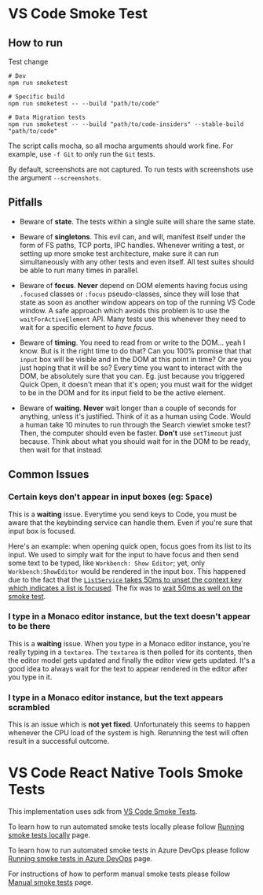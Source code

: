 # VS Code Smoke Test

## How to run

Test change

```
# Dev
npm run smoketest

# Specific build
npm run smoketest -- --build "path/to/code"

# Data Migration tests
npm run smoketest -- --build "path/to/code-insiders" --stable-build "path/to/code"
```

The script calls mocha, so all mocha arguments should work fine. For example, use `-f Git` to only run the `Git` tests.

By default, screenshots are not captured. To run tests with screenshots use the argument `--screenshots`.

## Pitfalls

- Beware of **state**. The tests within a single suite will share the same state.

- Beware of **singletons**. This evil can, and will, manifest itself under the form of FS paths, TCP ports, IPC handles. Whenever writing a test, or setting up more smoke test architecture, make sure it can run simultaneously with any other tests and even itself.	All test suites should be able to run many times in parallel.

- Beware of **focus**. **Never** depend on DOM elements having focus using `.focused` classes or `:focus` pseudo-classes, since they will lose that state as soon as another window appears on top of the running VS Code window. A safe approach which avoids this problem is to use the `waitForActiveElement` API. Many tests use this whenever they need to wait for a specific element to _have focus_.

- Beware of **timing**. You need to read from or write to the DOM... yeah I know. But is it the right time to do that? Can you 100% promise that that `input` box will be visible and in the DOM at this point in time? Or are you just hoping that it will be so? Every time you want to interact with the DOM, be absolutely sure that you can. Eg. just because you triggered Quick Open, it doesn't mean that it's open; you must wait for the widget to be in the DOM and for its input field to be the active element.

- Beware of **waiting**. **Never** wait longer than a couple of seconds for anything, unless it's justified. Think of it as a human using Code. Would a human take 10 minutes to run through the Search viewlet smoke test? Then, the computer should even be faster. **Don't** use `setTimeout` just because. Think about what you should wait for in the DOM to be ready, then wait for that instead.

## Common Issues

### Certain keys don't appear in input boxes (eg: <kbd>Space</kbd>)

This is a **waiting** issue. Everytime you send keys to Code, you must be aware that the keybinding service can handle them. Even if you're sure that input box is focused.

Here's an example: when opening quick open, focus goes from its list to its input. We used to simply wait for the input to have focus and then send some text to be typed, like `Workbench: Show Editor`; yet, only `Workbench:ShowEditor` would be rendered in the input box. This happened due to the fact that the [`ListService` takes 50ms to unset the context key which indicates a list is focused](https://github.com/Microsoft/vscode/blob/c8dee4c016d3a3d475011106e04d8e394d9f138c/src/vs/platform/list/browser/listService.ts#L59). The fix was to [wait 50ms as well on the smoke test](https://github.com/Microsoft/vscode/blob/b82fa8dcb06bbf9c85c1502d0d43322e2e9d1a59/test/smoke/src/areas/quickopen/quickopen.ts#L65).

### I type in a Monaco editor instance, but the text doesn't appear to be there

This is a **waiting** issue. When you type in a Monaco editor instance, you're really typing in a `textarea`. The `textarea` is then polled for its contents, then the editor model gets updated and finally the editor view gets updated. It's a good idea to always wait for the text to appear rendered in the editor after you type in it.

### I type in a Monaco editor instance, but the text appears scrambled

This is an issue which is **not yet fixed**. Unfortunately this seems to happen whenever the CPU load of the system is high. Rerunning the test will often result in a successful outcome.

# VS Code React Native Tools Smoke Tests

This implementation uses sdk from [VS Code Smoke Tests](https://github.com/microsoft/vscode/tree/master/test/smoke).

To learn how to run automated smoke tests locally please follow [Running smoke tests locally](docs/run-locally.md) page.

To learn how to run automated smoke tests in Azure DevOps please follow [Running smoke tests in Azure DevOps](docs/run-in-azure.md) page.

For instructions of how to perform manual smoke tests please follow [Manual smoke tests](docs/perform-manually.md) page.

